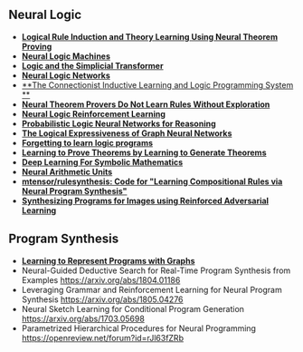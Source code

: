## Neural Logic

- [**Logical Rule Induction and Theory Learning Using Neural Theorem Proving**](https://arxiv.org/abs/1809.02193.pdf)
- [**Neural Logic Machines**](https://arxiv.org/abs/1904.11694.pdf)
- [**Logic and the Simplicial Transformer**](https://arxiv.org/abs/1909.00668.pdf)
- [**Neural Logic Networks**](https://arxiv.org/abs/1910.08629.pdf)
- [**The Connectionist Inductive Learning and Logic Programming System **](https://link.springer.com/article/10.1023/A:1008328630915)
- [**Neural Theorem Provers Do Not Learn Rules Without Exploration**](https://arxiv.org/abs/1906.06805.pdf)
- [**Neural Logic Reinforcement Learning**](https://arxiv.org/abs/1904.10729.pdf)
- [**Probabilistic Logic Neural Networks for Reasoning**](https://arxiv.org/abs/1906.08495.pdf)
- [**The Logical Expressiveness of Graph Neural Networks**](https://openreview.net/forum?id=r1lZ7AEKvB)
- [**Forgetting to learn logic programs**](https://arxiv.org/abs/1911.06643v1.pdf)
- [**Learning to Prove Theorems by Learning to Generate Theorems**](https://openreview.net/forum?id=BJxiqxSYPB)
- [**Deep Learning For Symbolic Mathematics**](https://openreview.net/forum?id=S1eZYeHFDS)
- [**Neural Arithmetic Units**](https://arxiv.org/abs/2001.05016v1.pdf)
- [**mtensor/rulesynthesis: Code for "Learning Compositional Rules via Neural Program Synthesis"**](https://github.com/mtensor/rulesynthesis)
- [**Synthesizing Programs for Images using Reinforced Adversarial Learning**](http://proceedings.mlr.press/v80/ganin18a.html)

## Program Synthesis
- [**Learning to Represent Programs with Graphs**](https://openreview.net/forum?id=BJOFETxR-)
- Neural-Guided Deductive Search for Real-Time Program Synthesis from Examples https://arxiv.org/abs/1804.01186
- Leveraging Grammar and Reinforcement Learning for Neural Program Synthesis
https://arxiv.org/abs/1805.04276
- Neural Sketch Learning for Conditional Program Generation https://arxiv.org/abs/1703.05698
- Parametrized Hierarchical Procedures for Neural Programming https://openreview.net/forum?id=rJl63fZRb